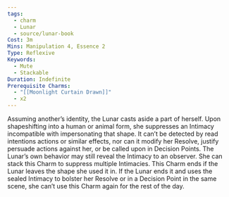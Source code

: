 ```yaml
---
tags:
  - charm
  - Lunar
  - source/lunar-book
Cost: 3m
Mins: Manipulation 4, Essence 2
Type: Reflexive
Keywords:
  - Mute
  - Stackable
Duration: Indefinite
Prerequisite Charms:
  - "[[Moonlight Curtain Drawn]]"
  - x2
---
```

Assuming another’s identity, the Lunar casts aside a part of herself. Upon shapeshifting into a human or animal form, she suppresses an Intimacy incompatible with impersonating that shape. It can’t be detected by read intentions actions or similar effects, nor can it modify her Resolve, justify persuade actions against her, or be called upon in Decision Points. The Lunar’s own behavior may still reveal the Intimacy to an observer. She can stack this Charm to suppress multiple Intimacies. This Charm ends if the Lunar leaves the shape she used it in. If the Lunar ends it and uses the sealed Intimacy to bolster her Resolve or in a Decision Point in the same scene, she can’t use this Charm again for the rest of the day.